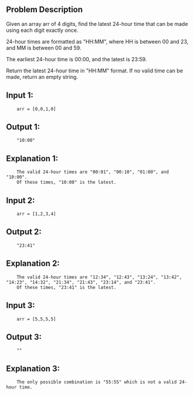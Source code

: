 ## Problem Description

Given an array arr of 4 digits, find the latest 24-hour time that can be made using each digit exactly once. <br/>

24-hour times are formatted as "HH:MM", where HH is between 00 and 23, and MM is between 00 and 59. <br/>

The earliest 24-hour time is 00:00, and the latest is 23:59.<br/>

Return the latest 24-hour time in "HH:MM" format.  If no valid time can be made, return an empty string.<br/>

## Input 1:
		arr = [0,0,1,0]
## Output 1:
		"10:00"
## Explanation 1:
		The valid 24-hour times are "00:01", "00:10", "01:00", and "10:00". 
		Of these times, "10:00" is the latest.

## Input 2:
		arr = [1,2,3,4]
## Output 2:
		"23:41"
## Explanation 2:
		The valid 24-hour times are "12:34", "12:43", "13:24", "13:42", "14:23", "14:32", "21:34", "21:43", "23:14", and "23:41". 
		Of these times, "23:41" is the latest.

## Input 3:
		arr = [5,5,5,5]
## Output 3:
		""
## Explanation 3:
		The only possible combination is "55:55" which is not a valid 24-hour time.
